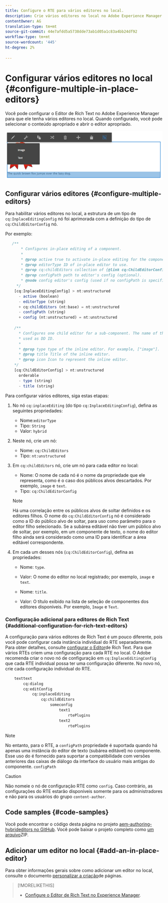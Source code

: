 ```yaml
---
title: Configure o RTE para vários editores no local.
description: Crie vários editores no local no Adobe Experience Manager configurando o Editor de Rich Text.
contentOwner: AG
translation-type: tm+mt
source-git-commit: 44e7afdd5a5738dde73ab1d05a1c83a4bb24df92
workflow-type: tm+mt
source-wordcount: '445'
ht-degree: 2%

---
```



# Configurar vários editores no local {#configure-multiple-in-place-editors}

Você pode configurar o Editor de Rich Text no Adobe Experience Manager para que ele tenha vários editores no local. Quando configurado, você pode selecionar o conteúdo apropriado e abrir o editor apropriado.

![Um editor local específico](assets/rte-inplace-editor.png)

## Configurar vários editores {#configure-multiple-editors}

Para habilitar vários editores no local, a estrutura de um tipo de `cq:InplaceEditingConfig` nó foi aprimorada com a definição do tipo de `cq:ChildEditorConfig` nó.

Por exemplo:

```js
   /**
       * Configures in-place editing of a component.
       *
       * @prop active true to activate in-place editing for the component.
       * @prop editorType ID of in-place editor to use.
       * @prop cq:childEditors collection of {@link cq:ChildEditorConfig} nodes.
       * @prop configPath path to editor's config (optional).
       * @node config editor's config (used if no configPath is specified; optional).
     */
    [cq:InplaceEditingConfig] > nt:unstructured
      - active (boolean)
      - editorType (string)
      + cq:childEditors (nt:base) = nt:unstructured
      - configPath (string)
      + config (nt:unstructured) = nt:unstructured

    /**
      * Configures one child editor for a sub-component. The name of the this node is
      * used as DD ID.
      *
      * @prop type type of the inline editor. For example, ["image"].
      * @prop title Title of the inline editor.
      * @prop icon Icon to represent the inline editor.
    */
    [cq:ChildEditorConfig] > nt:unstructured
      orderable
      - type (string)
      - title (string)
```

Para configurar vários editores, siga estas etapas:

1. No nó `cq:inplaceEditing` (do tipo `cq:InplaceEditingConfig`), defina as seguintes propriedades:

   * Nome:`editorType`
   * Tipo: `String`
   * Valor: `hybrid`

1. Neste nó, crie um nó:

   * Nome: `cq:ChildEditors`
   * Tipo: `nt:unstructured`

1. Em `cq:childEditors` nó, crie um nó para cada editor no local:

   * Nome: O nome de cada nó é o nome da propriedade que ele representa, como é o caso dos públicos alvos descartados. Por exemplo, `image` e `text`.
   * Tipo: `cq:ChildEditorConfig`

   >[!NOTE]
   >
   >Há uma correlação entre os públicos alvos de soltar definidos e os editores filhos. O nome do `cq:ChildEditorConfig` nó é considerado como a ID do público alvo de soltar, para uso como parâmetro para o editor filho selecionado. Se a subárea editável não tiver um público alvo de soltar, por exemplo, em um componente de texto, o nome do editor filho ainda será considerado como uma ID para identificar a área editável correspondente.

1. Em cada um desses nós (`cq:ChildEditorConfig`), defina as propriedades:

   * Nome: `type`.
   * Valor: O nome do editor no local registrado; por exemplo, `image` e `text`.

   * Nome: `title`.
   * Valor: O título exibido na lista de seleção de componentes dos editores disponíveis. Por exemplo, `Image` e `Text`.

### Configuração adicional para editores de Rich Text {#additional-configuration-for-rich-text-editors}

A configuração para vários editores de Rich Text é um pouco diferente, pois você pode configurar cada instância individual do RTE separadamente. Para obter detalhes, consulte [configurar o Editor](/help/sites-administering/rich-text-editor.md)de Rich Text. Para que vários RTEs criem uma configuração para cada RTE no local. O Adobe recomenda criar o novo nó de configuração em `cq:InplaceEditingConfig` que cada RTE individual possa ter uma configuração diferente. No novo nó, crie cada configuração individual do RTE.

```xml
    texttext
        cq:dialog
        cq:editConfig
            cq:inplaceEditing
                cq:childEditors
                    someconfig
                        text1
                            rtePlugins
                        text2
                            rtePlugins
```

>[!NOTE]
>
>No entanto, para o RTE, a `configPath` propriedade é suportada quando há apenas uma instância do editor de texto (subárea editável) no componente. Esse uso do é fornecido para suportar a compatibilidade com versões anteriores das caixas de diálogo da interface do usuário mais antigas do componente. `configPath`

>[!CAUTION]
>
>Não nomeie o nó de configuração RTE como `config`. Caso contrário, as configurações do RTE estarão disponíveis somente para os administradores e não para os usuários do grupo `content-author`.

## Code samples {#code-samples}

Você pode encontrar o código desta página no projeto [aem-authoring-hybrideditors no GitHub](https://github.com/Adobe-Marketing-Cloud/aem-authoring-hybrideditors). Você pode baixar o projeto completo como [um arquivo](https://github.com/Adobe-Marketing-Cloud/aem-authoring-hybrideditors/archive/master.zip)ZIP.

## Adicionar um editor no local {#add-an-in-place-editor}

Para obter informações gerais sobre como adicionar um editor no local, consulte o documento [personalizar a criação](/help/sites-developing/customizing-page-authoring-touch.md#add-new-in-place-editor)de páginas.

>[!MORELIKETHIS]
>
>* [Configure o Editor de Rich Text no Experience Manager](/help/sites-administering/rich-text-editor.md).

